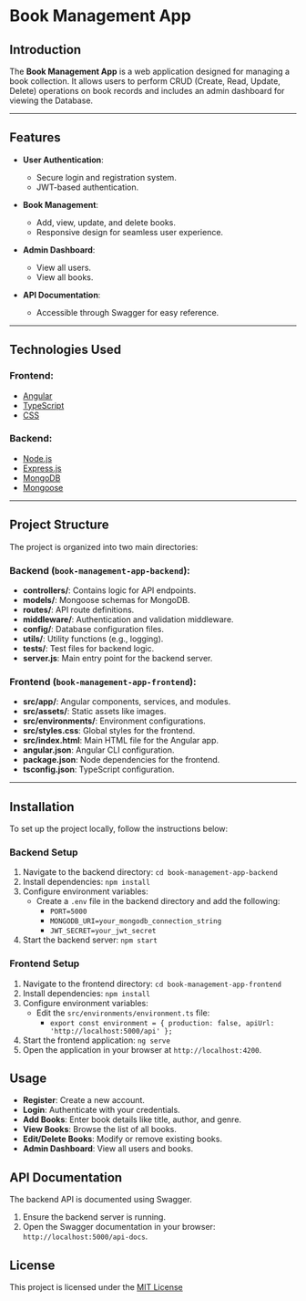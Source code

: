 # Book Management App

 
## Introduction

The **Book Management App** is a web application designed for managing a book collection. It allows users to perform CRUD (Create, Read, Update, Delete) operations on book records and includes an admin dashboard for viewing the Database.

---

## Features

- **User Authentication**:
  - Secure login and registration system.
  - JWT-based authentication.

- **Book Management**:
  - Add, view, update, and delete books.
  - Responsive design for seamless user experience.

- **Admin Dashboard**:
  - View all users.
  - View all books.

- **API Documentation**:
  - Accessible through Swagger for easy reference.

---

## Technologies Used

### Frontend:
- [Angular](https://angular.io/)
- [TypeScript](https://www.typescriptlang.org/)
- [CSS](https://developer.mozilla.org/en-US/docs/Web/CSS)

### Backend:
- [Node.js](https://nodejs.org/)
- [Express.js](https://expressjs.com/)
- [MongoDB](https://www.mongodb.com/)
- [Mongoose](https://mongoosejs.com/)

---

## Project Structure

The project is organized into two main directories:

### Backend (`book-management-app-backend`):
- **controllers/**: Contains logic for API endpoints.
- **models/**: Mongoose schemas for MongoDB.
- **routes/**: API route definitions.
- **middleware/**: Authentication and validation middleware.
- **config/**: Database configuration files.
- **utils/**: Utility functions (e.g., logging).
- **tests/**: Test files for backend logic.
- **server.js**: Main entry point for the backend server.

### Frontend (`book-management-app-frontend`):
- **src/app/**: Angular components, services, and modules.
- **src/assets/**: Static assets like images.
- **src/environments/**: Environment configurations.
- **src/styles.css**: Global styles for the frontend.
- **src/index.html**: Main HTML file for the Angular app.
- **angular.json**: Angular CLI configuration.
- **package.json**: Node dependencies for the frontend.
- **tsconfig.json**: TypeScript configuration.

---

## Installation

To set up the project locally, follow the instructions below:

### Backend Setup

1. Navigate to the backend directory: `cd book-management-app-backend`
2. Install dependencies: `npm install`
3. Configure environment variables:
   - Create a `.env` file in the backend directory and add the following:
     - `PORT=5000`
     - `MONGODB_URI=your_mongodb_connection_string`
     - `JWT_SECRET=your_jwt_secret`
4. Start the backend server: `npm start`

### Frontend Setup

1. Navigate to the frontend directory: `cd book-management-app-frontend`
2. Install dependencies: `npm install`
3. Configure environment variables:
   - Edit the `src/environments/environment.ts` file:
     - `export const environment = { production: false, apiUrl: 'http://localhost:5000/api' };`
4. Start the frontend application: `ng serve`
5. Open the application in your browser at `http://localhost:4200`.

## Usage

- **Register**: Create a new account.
- **Login**: Authenticate with your credentials.
- **Add Books**: Enter book details like title, author, and genre.
- **View Books**: Browse the list of all books.
- **Edit/Delete Books**: Modify or remove existing books.
- **Admin Dashboard**: View all users and books.

## API Documentation

The backend API is documented using Swagger.

1. Ensure the backend server is running.
2. Open the Swagger documentation in your browser: `http://localhost:5000/api-docs`.

## License

This project is licensed under the [MIT License](https://opensource.org/license/mit)
